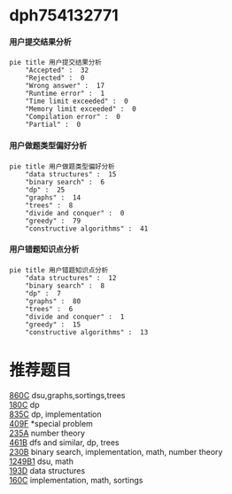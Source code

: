 # dph754132771

<!-- tabs:start -->



#### **用户提交结果分析**

```mermaid
pie title 用户提交结果分析
    "Accepted" :  32
    "Rejected" :  0
    "Wrong answer" :  17
    "Runtime error" :  1
    "Time limit exceeded" :  0
    "Memory limit exceeded" :  0
    "Compilation error" :  0
    "Partial" :  0
```

#### **用户做题类型偏好分析**

```mermaid
pie title 用户做题类型偏好分析
    "data structures" :  15
    "binary search" :  6
    "dp" :  25
    "graphs" :  14
    "trees" :  8
    "divide and conquer" :  0
    "greedy" :  79
    "constructive algorithms" :  41
```
#### **用户错题知识点分析**

```mermaid
pie title 用户错题知识点分析
    "data structures" :  12
    "binary search" :  8
    "dp" :  7
    "graphs" :  80
    "trees" :  6
    "divide and conquer" :  1
    "greedy" :  15
    "constructive algorithms" :  13
```



<!-- tabs:end -->
# 推荐题目
[860C](https://codeforces.com/contest/860/problem/C)		dsu,graphs,sortings,trees		  
[180C](https://codeforces.com/contest/180/problem/C)		dp		  
[835C](https://codeforces.com/contest/835/problem/C)		dp,
                        implementation		  
[409F](https://codeforces.com/contest/409/problem/F)		*special problem		  
[235A](https://codeforces.com/contest/235/problem/A)		number theory		  
[461B](https://codeforces.com/contest/461/problem/B)		dfs and similar,
                        dp,
                        trees		  
[230B](https://codeforces.com/contest/230/problem/B)		binary search,
                        implementation,
                        math,
                        number theory		  
[1249B1](https://codeforces.com/contest/1249B/problem/1)		dsu,
                        math		  
[193D](https://codeforces.com/contest/193/problem/D)		data structures		  
[160C](https://codeforces.com/contest/160/problem/C)		implementation,
                        math,
                        sortings		  
